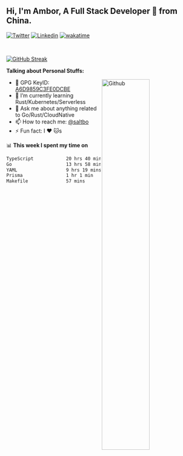 ## Hi, I'm Ambor, A Full Stack Developer 🚀 from China.

[![Twitter](https://img.shields.io/badge/-saltbo-1ca0f1?style=flat&logo=twitter&logoColor=white)](https://twitter.com/rdsaltbo)
[![Linkedin](https://img.shields.io/badge/-saltbo-blue?style=flat&logo=Linkedin&logoColor=white)](https://www.linkedin.com/in/saltbo/)
[![wakatime](https://wakatime.com/badge/user/f82b1c77-faab-48cd-aef5-a12c0aff104b.svg)](https://wakatime.com/@f82b1c77-faab-48cd-aef5-a12c0aff104b)

&nbsp;  

[![GitHub Streak](http://github-readme-streak-stats.herokuapp.com?user=saltbo&hide_border=true&date_format=M%20j%5B%2C%20Y%5D)](https://git.io/streak-stats)

**Talking about Personal Stuffs:**
<!-- Any image aligned to the right. Beware the width  -->
<img width="50%" align="right" alt="Github" src="https://raw.githubusercontent.com/saltbo/saltbo/master/images/git-header.svg" />

- 🤘 GPG KeyID: [A6D9859C3FE0DCBE](https://saltbo.cn/pgp_keys.asc)
- 🌱 I’m currently learning Rust/Kubernetes/Serverless
- 💬 Ask me about anything related to Go/Rust/CloudNative
- 📫 How to reach me: [@saltbo](https://t.me/saltbo)
- ⚡ Fun fact: I :heart: :cat:s


📊 **This week I spent my time on**
<!--START_SECTION:waka-->

```txt
TypeScript            20 hrs 40 mins  ██████████▓░░░░░░░░░░░░░░   42.44 %
Go                    13 hrs 58 mins  ███████▒░░░░░░░░░░░░░░░░░   28.70 %
YAML                  9 hrs 19 mins   ████▓░░░░░░░░░░░░░░░░░░░░   19.13 %
Prisma                1 hr 1 min      ▓░░░░░░░░░░░░░░░░░░░░░░░░   02.10 %
Makefile              57 mins         ▒░░░░░░░░░░░░░░░░░░░░░░░░   01.96 %
```

<!--END_SECTION:waka-->
